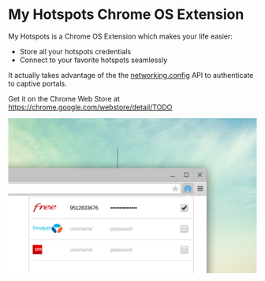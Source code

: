 My Hotspots Chrome OS Extension
===============================

My Hotspots is a Chrome OS Extension which makes your life easier:
- Store all your hotspots credentials
- Connect to your favorite hotspots seamlessly

It actually takes advantage of the 
the [networking.config](https://developer.chrome.com/extensions/networking_config) API to authenticate to captive portals. 

Get it on the Chrome Web Store at https://chrome.google.com/webstore/detail/TODO

<img src="https://raw.githubusercontent.com/beaufortfrancois/my-hotspots-chrome-extension/master/screenshot.png">
